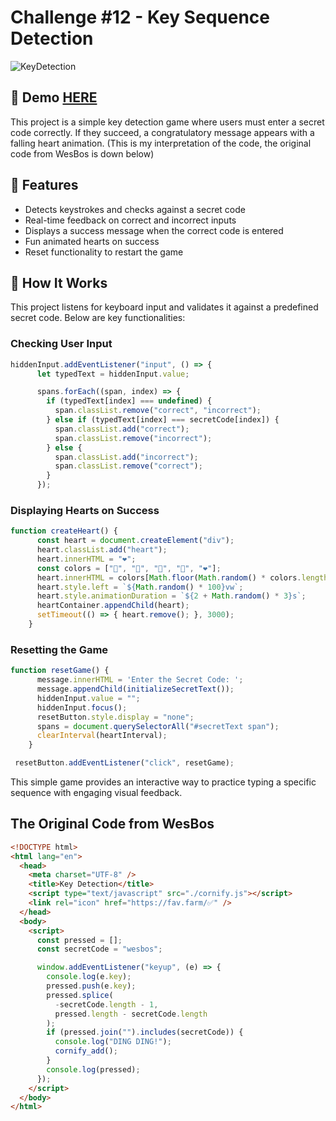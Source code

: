 # Challenge #12 - Key Sequence Detection

![KeyDetection](https://github.com/user-attachments/assets/6aeb22cd-4f0a-4475-93c5-7ffba255dad9)

## 📸 Demo [HERE](https://hmothershed.github.io/JavaScript30/12-Key-Sequence-Detection/)
This project is a simple key detection game where users must enter a secret code correctly. If they succeed, a congratulatory message appears with a falling heart animation. (This is my interpretation of the code, the original code from WesBos is down below)

## 🚀 Features
- Detects keystrokes and checks against a secret code
- Real-time feedback on correct and incorrect inputs
- Displays a success message when the correct code is entered
- Fun animated hearts on success
- Reset functionality to restart the game

## 🔧 How It Works
This project listens for keyboard input and validates it against a predefined secret code. Below are key functionalities:

### Checking User Input
```js
hiddenInput.addEventListener("input", () => {
      let typedText = hiddenInput.value;

      spans.forEach((span, index) => {
        if (typedText[index] === undefined) {
          span.classList.remove("correct", "incorrect");
        } else if (typedText[index] === secretCode[index]) {
          span.classList.add("correct");
          span.classList.remove("incorrect");
        } else {
          span.classList.add("incorrect");
          span.classList.remove("correct");
        }
      });
```

### Displaying Hearts on Success
```js
function createHeart() {
      const heart = document.createElement("div");
      heart.classList.add("heart");
      heart.innerHTML = "❤️";
      const colors = ["💙", "💜", "💛", "💚", "❤️"];
      heart.innerHTML = colors[Math.floor(Math.random() * colors.length)];
      heart.style.left = `${Math.random() * 100}vw`;
      heart.style.animationDuration = `${2 + Math.random() * 3}s`;
      heartContainer.appendChild(heart);
      setTimeout(() => { heart.remove(); }, 3000);
    }
```

### Resetting the Game
```js
function resetGame() {
      message.innerHTML = 'Enter the Secret Code: ';
      message.appendChild(initializeSecretText());
      hiddenInput.value = "";
      hiddenInput.focus();
      resetButton.style.display = "none";
      spans = document.querySelectorAll("#secretText span");
      clearInterval(heartInterval);
    }

 resetButton.addEventListener("click", resetGame);
```
This simple game provides an interactive way to practice typing a specific sequence with engaging visual feedback.

## The Original Code from WesBos
```html
<!DOCTYPE html>
<html lang="en">
  <head>
    <meta charset="UTF-8" />
    <title>Key Detection</title>
    <script type="text/javascript" src="./cornify.js"></script>
    <link rel="icon" href="https://fav.farm/✅" />
  </head>
  <body>
    <script>
      const pressed = [];
      const secretCode = "wesbos";

      window.addEventListener("keyup", (e) => {
        console.log(e.key);
        pressed.push(e.key);
        pressed.splice(
          -secretCode.length - 1,
          pressed.length - secretCode.length
        );
        if (pressed.join("").includes(secretCode)) {
          console.log("DING DING!");
          cornify_add();
        }
        console.log(pressed);
      });
    </script>
  </body>
</html>
```
